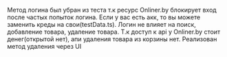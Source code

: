 Метод логина был убран из теста т.к ресурс Onliner.by блокирует вход после частых попыток логина.
Если у вас есть акк, то вы можете заменить креды на свои(testData.ts). 
Логин не влияет на поиск, добавление товара, удаление товара. 
Т.к доступ к api у Onliner.by стоит денег(открытой нет), апи удаления товара из корзины нет. Реализован метод удаления через UI
